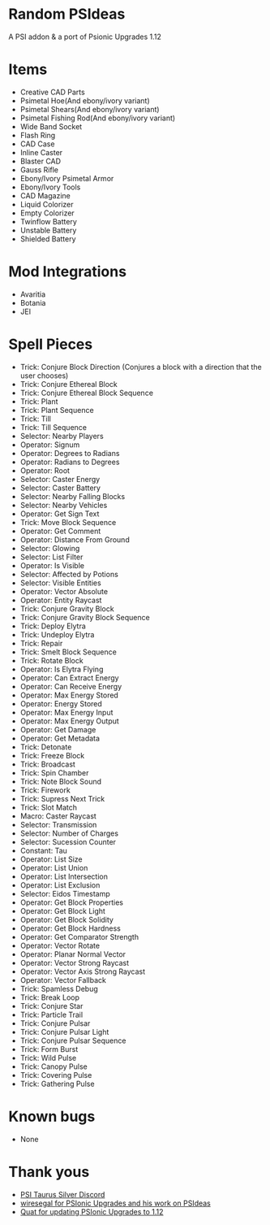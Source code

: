 # Random PSIdeas
A PSI addon & a port of Psionic Upgrades
1.12




Items
===========
* Creative CAD Parts
* Psimetal Hoe(And ebony/ivory variant)
* Psimetal Shears(And ebony/ivory variant)
* Psimetal Fishing Rod(And ebony/ivory variant)
* Wide Band Socket
* Flash Ring
* CAD Case
* Inline Caster
* Blaster CAD
* Gauss Rifle
* Ebony/Ivory Psimetal Armor
* Ebony/Ivory Tools
* CAD Magazine
* Liquid Colorizer 
* Empty Colorizer
* Twinflow Battery
* Unstable Battery
* Shielded Battery


Mod Integrations
===========
* Avaritia
* Botania
* JEI

Spell Pieces
============
* Trick: Conjure Block Direction (Conjures a block with a direction that the user chooses)
* Trick: Conjure Ethereal Block
* Trick: Conjure Ethereal Block Sequence
* Trick: Plant
* Trick: Plant Sequence
* Trick: Till
* Trick: Till Sequence
* Selector: Nearby Players
* Operator: Signum
* Operator: Degrees to Radians
* Operator: Radians to Degrees
* Operator: Root
* Selector: Caster Energy
* Selector: Caster Battery
* Selector: Nearby Falling Blocks
* Selector: Nearby Vehicles
* Operator: Get Sign Text
* Trick: Move Block Sequence
* Operator: Get Comment
* Operator: Distance From Ground
* Selector: Glowing
* Selector: List Filter
* Operator: Is Visible
* Selector: Affected by Potions
* Selector: Visible Entities
* Operator: Vector Absolute
* Operator: Entity Raycast
* Trick: Conjure Gravity Block
* Trick: Conjure Gravity Block Sequence
* Trick: Deploy Elytra
* Trick: Undeploy Elytra
* Trick: Repair
* Trick: Smelt Block Sequence
* Trick: Rotate Block
* Operator: Is Elytra Flying
* Operator: Can Extract Energy
* Operator: Can Receive Energy
* Operator: Max Energy Stored
* Operator: Energy Stored
* Operator: Max Energy Input
* Operator: Max Energy Output
* Operator: Get Damage
* Operator: Get Metadata
* Trick: Detonate
* Trick: Freeze Block
* Trick: Broadcast
* Trick: Spin Chamber
* Trick: Note Block Sound
* Trick: Firework
* Trick: Supress Next Trick
* Trick: Slot Match
* Macro: Caster Raycast
* Selector: Transmission
* Selector: Number of Charges
* Selector: Sucession Counter
* Constant: Tau
* Operator: List Size
* Operator: List Union
* Operator: List Intersection
* Operator: List Exclusion
* Selector: Eidos Timestamp
* Operator: Get Block Properties
* Operator: Get Block Light
* Operator: Get Block Solidity
* Operator: Get Block Hardness
* Operator: Get Comparator Strength
* Operator: Vector Rotate
* Operator: Planar Normal Vector
* Operator: Vector Strong Raycast
* Operator: Vector Axis Strong Raycast
* Operator: Vector Fallback
* Trick: Spamless Debug
* Trick: Break Loop
* Trick: Conjure Star
* Trick: Particle Trail
* Trick: Conjure Pulsar
* Trick: Conjure Pulsar Light
* Trick: Conjure Pulsar Sequence
* Trick: Form Burst
* Trick: Wild Pulse
* Trick: Canopy Pulse
* Trick: Covering Pulse
* Trick: Gathering Pulse


Known bugs
=========
* None

Thank yous
============
* [PSI Taurus Silver Discord](http://discord.gg/vqg6qTH)
* [wiresegal for PSIonic Upgrades and his work on PSIdeas](https://minecraft.curseforge.com/projects/psionic-upgrades)
* [Quat for updating PSIonic Upgrades to 1.12](https://github.com/quat1024/PSIonic-Upgrades)